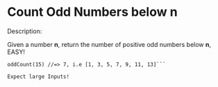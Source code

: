 # Count Odd Numbers below n
Description:

Given a number **n**, return the number of positive odd numbers below **n**, EASY!

```oddCount(7) //=> 3, i.e [1, 3, 5]
oddCount(15) //=> 7, i.e [1, 3, 5, 7, 9, 11, 13]```

Expect large Inputs!
